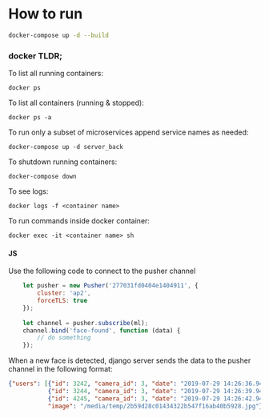 # How to run
```bash
docker-compose up -d --build
```

### docker TLDR;

To list all running containers:
```
docker ps
```

To list all containers (running & stopped):
```
docker ps -a
```

To run only a subset of microservices append service names as needed:
```
docker-compose up -d server_back
```

To shutdown running containers:
```
docker-compose down
```

To see logs:
```
docker logs -f <container name>
```

To run commands inside docker container:
```
docker exec -it <container name> sh
```


#### JS
Use the following code to connect to the pusher channel
```javascript
    let pusher = new Pusher('277031fd0404e1404911', {
        cluster: 'ap2',
        forceTLS: true
    });
    
    let channel = pusher.subscribe(ml);
    channel.bind('face-found', function (data) {
        // do something
    });
```

When a new face is detected, django server sends the data to the pusher channel in the following format:

```json
{"users": [{"id": 3242, "camera_id": 3, "date": "2019-07-29 14:26:36.941234+00:00"}, 
           {"id": 3244, "camera_id": 3, "date": "2019-07-29 14:26:39.941234+00:00"}, 
           {"id": 4245, "camera_id": 3, "date": "2019-07-29 14:26:42.941234+00:00"}], 
           "image": "/media/temp/2b59d28c01434322b547f16ab40b5928.jpg"}
```


